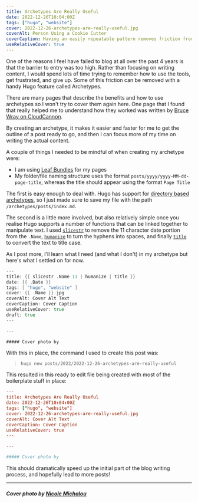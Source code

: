 ```yaml
---
title: Archetypes Are Really Useful
date: 2022-12-26T10:04:00Z
tags: ["hugo", "website"]
cover: 2022-12-26-archetypes-are-really-useful.jpg
coverAlt: Person Using a Cookie Cutter
coverCaption: Having an easily repeatable pattern removes friction from a task
useRelativeCover: true
---
```


One of the reasons I feel have failed to blog at all over the past 4 years is that the barrier to entry was too high. Rather than focusing on writing content, I would spend lots of time trying to remember how to use the tools, get frustrated, and give up. Some of this friction can be removed with a handy Hugo feature called Archetypes.<!--more-->

There are many pages that describe the benefits and how to use archetypes so I won't try to cover them again here. One page that I found that really helped me to understand how they worked was written by [Bruce Wray on CloudCannon](https://cloudcannon.com/blog/maximizing-the-convenience-factor-archetypes-in-hugo/).

By creating an archetype, it makes it easier and faster for me to get the outline of a post ready to go, and then I can focus more of my time on writing the actual content.

A couple of things I needed to be mindful of when creating my archetype were:

- I am using [Leaf Bundles](https://gohugo.io/content-management/page-bundles/#leaf-bundles) for my pages
- My folder/file naming structure uses the format `posts/yyyy/yyyy-MM-dd-page-title`, whereas the title should appear using the format `Page Title`

The first is easy enough to deal with. Hugo has support for [directory based archetypes](https://gohugo.io/content-management/archetypes/#directory-based-archetypes), so I just made sure to save my file with the path `/archetypes/posts/index.md`.

The second is a little more involved, but also relatively simple once you realise Hugo supports a number of functions that can be linked together to manipulate text. I used [`slicestr`](https://gohugo.io/functions/slicestr/) to remove the 11 character date portion from the `.Name`, [`humanize`](https://gohugo.io/functions/humanize/) to turn the hyphens into spaces, and finally [`title`](https://gohugo.io/functions/title/) to convert the text to title case.

As I post more, I'll learn what I need (and what I don't) in my archetype but here's what I settled on for now.

```go
---
title: {{ slicestr .Name 11 | humanize | title }}
date: {{ .Date }}
tags: [ "hugo", "website" ]
cover: {{ .Name }}.jpg
coverAlt: Cover Alt Text
coverCaption: Cover Caption
useRelativeCover: true
draft: true
---

---

##### Cover photo by
```

With this in place, the command I used to create this post was:

> `hugo new posts/2022/2022-12-26-archetypes-are-really-useful`

This resulted in this ready to edit file being created with most of the boilerplate stuff in place:

```toml
---
title: Archetypes Are Really Useful
date: 2022-12-26T10:04:00Z
tags: ["hugo", "website"]
cover: 2022-12-26-archetypes-are-really-useful.jpg
coverAlt: Cover Alt Text
coverCaption: Cover Caption
useRelativeCover: true
---

---

##### Cover photo by
```

This should dramatically speed up the initial part of the blog writing process, and hopefully lead to more posts!

---

##### Cover photo by [Nicole Michalou](https://www.pexels.com/photo/person-using-a-cookie-cutter-6061742/)
